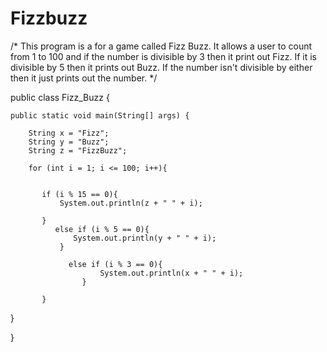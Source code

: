 # Fizzbuzz
/* This program is a for a game called Fizz Buzz. 
  It allows a user to count from 1 to 100 and if the number is divisible by 3 then it print out Fizz.
  If it is divisible by 5 then it prints out Buzz. If the number isn't divisible by either then it just prints 
  out the number.
*/ 

public class Fizz_Buzz {

    
    public static void main(String[] args) {
      
        String x = "Fizz"; 
        String y = "Buzz"; 
        String z = "FizzBuzz"; 
        
        for (int i = 1; i <= 100; i++){
    
          
           if (i % 15 == 0){
               System.out.println(z + " " + i);
               
           }  
              else if (i % 5 == 0){
                  System.out.println(y + " " + i);
               }
              
                 else if (i % 3 == 0){
                        System.out.println(x + " " + i);
                    }

           }    
           
              
       
   }       
        
 }
